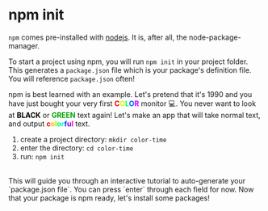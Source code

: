 # npm init

`npm` comes pre-installed with [nodejs](nodejs.org).  It is, after all, the node-package-manager.

To start a project using npm, you will run `npm init` in your project folder.  This generates a `package.json` file which is your package's definition file.  You will reference `package.json` often!

npm is best learned with an example.  Let's pretend that it's 1990 and you have just bought your very first <span style='font-weight:bold;'><span style='color:#FF0000;'>C</span><span style='color:#CBFF00;'>O</span><span style='color:#00FF66;'>L</span><span style='color:#0065FF;'>O</span><span style='color:#CC00FF;'>R</span></span> monitor  &#128187;.  You never want to look at <span style='font-weight:bold;'><span style='color:#000000;'>BLACK</span></span> or <span style='font-weight:bold;'><span style='color:#00A100;'>GREEN</span></span> text again!  Let's make an app that will take normal text, and output <span style='font-weight:bold;'><span style='color:#FF0000;'>c</span><span style='color:#FFBF00;'>o</span><span style='color:#7FFF00;'>l</span><span style='color:#00FF3F;'>o</span><span style='color:#00FEFF;'>r</span><span style='color:#003FFF;'>f</span><span style='color:#7F00FF;'>u</span><span style='color:#FF00BF;'>l</span></span> text.

1. create a project directory: `mkdir color-time`
1. enter the directory: `cd color-time`
1. run: `npm init`

<br>
This will guide you through an interactive tutorial to auto-generate your `package.json file`.  You can press `enter` through each field for now.  Now that your package is npm ready, let's install some packages!
